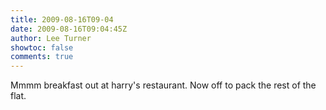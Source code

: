 ```yaml
---
title: 2009-08-16T09-04
date: 2009-08-16T09:04:45Z
author: Lee Turner
showtoc: false
comments: true
---
```


Mmmm breakfast out at harry's restaurant. Now off to pack the rest of the flat.

